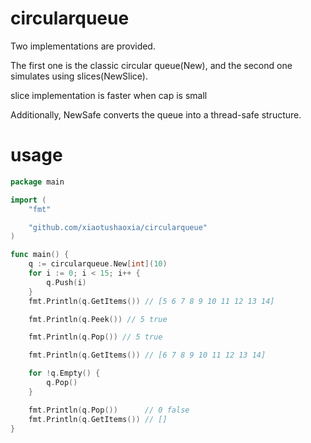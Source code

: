 # circularqueue

Two implementations are provided. 

The first one is the classic circular queue(New), and the second one simulates using slices(NewSlice).

slice implementation is faster when cap is small

Additionally, NewSafe converts the queue into a thread-safe structure.

# usage

```go
package main

import (
	"fmt"

	"github.com/xiaotushaoxia/circularqueue"
)

func main() {
	q := circularqueue.New[int](10)
	for i := 0; i < 15; i++ {
		q.Push(i)
	}
	fmt.Println(q.GetItems()) // [5 6 7 8 9 10 11 12 13 14]

	fmt.Println(q.Peek()) // 5 true

	fmt.Println(q.Pop()) // 5 true

	fmt.Println(q.GetItems()) // [6 7 8 9 10 11 12 13 14]

	for !q.Empty() {
		q.Pop()
	}

	fmt.Println(q.Pop())      // 0 false
	fmt.Println(q.GetItems()) // []
}
```